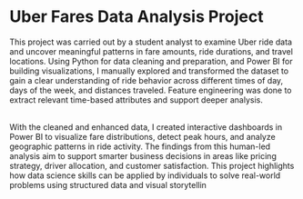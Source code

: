 <p align="center">
 <h1>Uber Fares Data Analysis Project</h1>
  </p>
This project was carried out by a student analyst to examine Uber ride data and uncover meaningful patterns in fare amounts, ride durations, and travel locations. Using Python for data cleaning and preparation, and Power BI for building visualizations, I manually explored and transformed the dataset to gain a clear understanding of ride behavior across different times of day, days of the week, and distances traveled. Feature engineering was done to extract relevant time-based attributes and support deeper analysis.<br><br>


With the cleaned and enhanced data, I created interactive dashboards in Power BI to visualize fare distributions, detect peak hours, and analyze geographic patterns in ride activity. The findings from this human-led analysis aim to support smarter business decisions in areas like pricing strategy, driver allocation, and customer satisfaction. This project highlights how data science skills can be applied by individuals to solve real-world problems using structured data and visual storytellin


